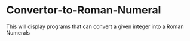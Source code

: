 # Convertor-to-Roman-Numeral
This will display programs that can convert a given integer into a Roman Numerals
